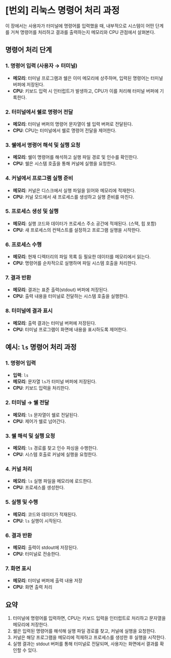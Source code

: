 # [번외] 리눅스 명령어 처리 과정

이 장에서는 사용자가 터미널에 명령어를 입력했을 때, 내부적으로 시스템이 어떤 단계를 거쳐 명령어를 처리하고 결과를 출력하는지 메모리와 CPU 관점에서 살펴본다.


## 명령어 처리 단계

### 1. 명령어 입력 (사용자 → 터미널)

- **메모리**: 터미널 프로그램과 쉘은 이미 메모리에 상주하며, 입력된 명령어는 터미널 버퍼에 저장된다.
- **CPU**: 키보드 입력 시 인터럽트가 발생하고, CPU가 이를 처리해 터미널 버퍼에 기록한다.

### 2. 터미널에서 쉘로 명령어 전달

- **메모리**: 터미널 버퍼의 명령어 문자열이 쉘 입력 버퍼로 전달된다.
- **CPU**: CPU는 터미널에서 쉘로 명령어 전달을 제어한다.

### 3. 쉘에서 명령어 해석 및 실행 요청

- **메모리**: 쉘이 명령어를 해석하고 실행 파일 경로 및 인수를 확인한다.
- **CPU**: 쉘은 시스템 호출을 통해 커널에 실행을 요청한다.

### 4. 커널에서 프로그램 실행 준비

- **메모리**: 커널은 디스크에서 실행 파일을 읽어와 메모리에 적재한다.
- **CPU**: 커널 모드에서 새 프로세스를 생성하고 실행 준비를 마친다.

### 5. 프로세스 생성 및 실행

- **메모리**: 실행 코드와 데이터가 프로세스 주소 공간에 적재된다. (스택, 힙 포함)
- **CPU**: 새 프로세스의 컨텍스트를 설정하고 프로그램 실행을 시작한다.

### 6. 프로세스 수행

- **메모리**: 현재 디렉터리의 파일 목록 등 필요한 데이터를 메모리에서 읽는다.
- **CPU**: 명령어를 순차적으로 실행하며 파일 시스템 호출을 처리한다.

### 7. 결과 반환

- **메모리**: 결과는 표준 출력(stdout) 버퍼에 저장된다.
- **CPU**: 출력 내용을 터미널로 전달하는 시스템 호출을 실행한다.

### 8. 터미널에 결과 표시

- **메모리**: 출력 결과는 터미널 버퍼에 저장된다.
- **CPU**: 터미널 프로그램이 화면에 내용을 표시하도록 제어한다.


## 예시: `ls` 명령어 처리 과정

### 1. 명령어 입력

- **입력**: `ls`
- **메모리**: 문자열 `ls`가 터미널 버퍼에 저장된다.
- **CPU**: 키보드 입력을 처리한다.

### 2. 터미널 → 쉘 전달

- **메모리**: `ls` 문자열이 쉘로 전달된다.
- **CPU**: 제어가 쉘로 넘어간다.

### 3. 쉘 해석 및 실행 요청

- **메모리**: `ls` 경로를 찾고 인수 파싱을 수행한다.
- **CPU**: 시스템 호출로 커널에 실행을 요청한다.

### 4. 커널 처리

- **메모리**: `ls` 실행 파일을 메모리에 로드한다.
- **CPU**: 프로세스를 생성한다.

### 5. 실행 및 수행

- **메모리**: 코드와 데이터가 적재된다.
- **CPU**: `ls` 실행이 시작된다.

### 6. 결과 반환

- **메모리**: 출력이 stdout에 저장된다.
- **CPU**: 터미널로 전송한다.

### 7. 화면 표시

- **메모리**: 터미널 버퍼에 출력 내용 저장
- **CPU**: 화면 출력 처리


## 요약

1. 터미널에 명령어를 입력하면, CPU는 키보드 입력을 인터럽트로 처리하고 문자열을 메모리에 저장한다.
2. 쉘은 입력된 명령어를 해석해 실행 파일 경로를 찾고, 커널에 실행을 요청한다.
3. 커널은 해당 프로그램을 메모리에 적재하고 프로세스를 생성한 후 실행을 시작한다.
4. 실행 결과는 stdout 버퍼를 통해 터미널로 전달되며, 사용자는 화면에서 결과를 확인할 수 있다.